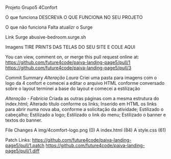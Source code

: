 

Projeto Grupo5 4Confort

O que funciona
DESCREVA O QUE FUNCIONA NO SEU PROJETO

O que não funciona
Falta atualizr o Surge

Link Surge
abusive-bedroom.surge.sh

Imagens
TIRE PRINTS DAS TELAS DO SEU SITE E COLE AQUI

You can view, comment on, or merge this pull request online at:
https://github.com/future4code/paiva-landing-page5/pull/1
https://github.com/future4code/paiva-landing-page5/pull/3

Commit Summary
*Alteração Laura*
Criei uma pasta para imagens com o logo da 4 confort e comecei a editar o arquivo HTML conforme conversado sobre o layout
terminei a base do layout e comecei a estilização

*Alteração - Fabricia*
Criada as outras páginas com a mesma estrutura do index.html;
Alterado título conforme os links;
Inserido em HTML os links para abrir numa nova aba, conforme a solicitação da atividade;
Estilizado o cabeçalho;
Estilizado a logo;
Estilizado o link do menu;
Estilizado o banner e textos do banner.

File Changes
A img/4comfort-logo.png (0)
A index.html (84)
A style.css (61)

Patch Links:
https://github.com/future4code/paiva-landing-page5/pull/1.patch
https://github.com/future4code/paiva-landing-page5/pull/1.diff




